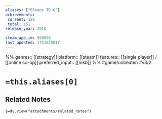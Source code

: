 ```yaml
---
aliases: ["Bloons TD 6"]
achievements:
 current: 126
 total: 151
release_year: 2018

steam_app_id: 960090
last_updated: 1751648017
---
```

%%
genres:: [[strategy]]
platform:: [[steam]]
features:: [[single player]] / [[online co-op]]
preferred_input:: [[mkb]]
%%
#game/unbeaten
#v3/2

# `=this.aliases[0]`
## Related Notes
`$=dv.view("attachments/related_notes")`